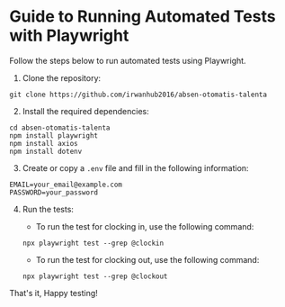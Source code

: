 # Guide to Running Automated Tests with Playwright

Follow the steps below to run automated tests using Playwright.

1. Clone the repository:
```
git clone https://github.com/irwanhub2016/absen-otomatis-talenta
```

2. Install the required dependencies:
```
cd absen-otomatis-talenta
npm install playwright
npm install axios
npm install dotenv
```

3. Create or copy a `.env` file and fill in the following information:
```
EMAIL=your_email@example.com
PASSWORD=your_password
```

4. Run the tests:
    - To run the test for clocking in, use the following command:
    ```
    npx playwright test --grep @clockin
    ```

    - To run the test for clocking out, use the following command:
    ```
    npx playwright test --grep @clockout
    ```

That's it, Happy testing!

